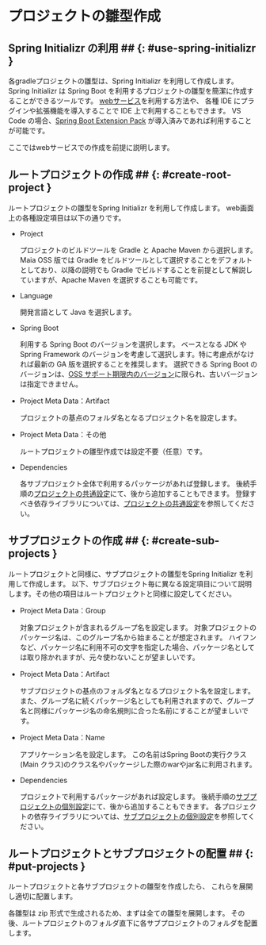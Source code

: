 # プロジェクトの雛型作成

## Spring Initializr の利用 ## {: #use-spring-initializr }

各gradleプロジェクトの雛型は、Spring Initializr を利用して作成します。
Spring Initializr は Spring Boot を利用するプロジェクトの雛型を簡潔に作成することができるツールです。
[webサービス](https://start.spring.io/)を利用する方法や、
各種 IDE にプラグインや拡張機能を導入することで IDE 上で利用することもできます。
VS Code の場合、[Spring Boot Extension Pack](https://marketplace.visualstudio.com/items?itemName=Pivotal.vscode-boot-dev-pack) が導入済みであれば利用することが可能です。

ここではwebサービスでの作成を前提に説明します。

## ルートプロジェクトの作成 ## {: #create-root-project }

ルートプロジェクトの雛型をSpring Initializr を利用して作成します。
web画面上の各種設定項目は以下の通りです。

- Project

  プロジェクトのビルドツールを Gradle と Apache Maven から選択します。
  Maia OSS 版では Gradle をビルドツールとして選択することをデフォルトとしており、以降の説明でも Gradle でビルドすることを前提として解説していますが、Apache Maven を選択することも可能です。

- Language

  開発言語として Java を選択します。

- Spring Boot
  
  利用する Spring Boot のバージョンを選択します。
  ベースとなる JDK や Spring Framework のバージョンを考慮して選択します。特に考慮点がなければ最新の GA 版を選択することを推奨します。
  選択できる Spring Boot のバージョンは、[OSS サポート期限内のバージョン](https://spring.io/projects/spring-boot#support)に限られ、古いバージョンは指定できません。

- Project Meta Data：Artifact

  プロジェクトの基点のフォルダ名となるプロジェクト名を設定します。

- Project Meta Data：その他

  ルートプロジェクトの雛型作成では設定不要（任意）です。

- Dependencies

  各サブプロジェクト全体で利用するパッケージがあれば登録します。
  後続手順の[プロジェクトの共通設定](./common-project-settings.md)にて、後から追加することもできます。
  登録すべき依存ライブラリについては、[プロジェクトの共通設定](./common-project-settings.md)を参照してください。

## サブプロジェクトの作成 ## {: #create-sub-projects }

ルートプロジェクトと同様に、サブプロジェクトの雛型をSpring Initializr を利用して作成します。
以下、サブプロジェクト毎に異なる設定項目について説明します。その他の項目はルートプロジェクトと同様に設定してください。

- Project Meta Data：Group

  対象プロジェクトが含まれるグループ名を設定します。
  対象プロジェクトのパッケージ名は、このグループ名から始まることが想定されます。
  ハイフンなど、パッケージ名に利用不可の文字を指定した場合、パッケージ名としては取り除かれますが、元々使わないことが望ましいです。

- Project Meta Data：Artifact

  サブプロジェクトの基点のフォルダ名となるプロジェクト名を設定します。
  また、グループ名に続くパッケージ名としても利用されますので、グループ名と同様にパッケージ名の命名規則に合った名前にすることが望ましいです。
  
- Project Meta Data：Name

  アプリケーション名を設定します。
  この名前はSpring Bootの実行クラス(Main クラス)のクラス名やパッケージした際のwarやjar名に利用されます。

- Dependencies

  プロジェクトで利用するパッケージがあれば設定します。
  後続手順の[サブプロジェクトの個別設定](./sub-project-settings.md)にて、後から追加することもできます。
  各プロジェクトの依存ライブラリについては、[サブプロジェクトの個別設定](./sub-project-settings.md)を参照してください。

## ルートプロジェクトとサブプロジェクトの配置 ## {: #put-projects }

ルートプロジェクトと各サブプロジェクトの雛型を作成したら、
これらを展開し適切に配置します。

各雛型は zip 形式で生成されるため、まずは全ての雛型を展開します。
その後、ルートプロジェクトのフォルダ直下に各サブプロジェクトのフォルダを配置します。
